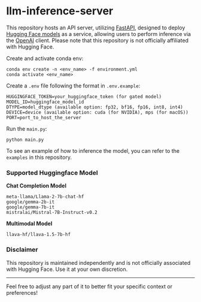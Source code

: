 # llm-inference-server

This repository hosts an API server, utilizing [FastAPI](https://pypi.org/project/fastapi/), designed to deploy [Hugging Face models](https://huggingface.co/models) as a service, allowing users to perform inference via the [OpenAI](https://pypi.org/project/openai/) client. Please note that this repository is not officially affiliated with Hugging Face.

Create and activate conda env:
```
conda env create -n <env_name> -f environment.yml
conda activate <env_name>
```

Create a `.env` file following the format in `.env.example`:
```
HUGGINGFACE_TOKEN=your_huggingface_token (for gated model)
MODEL_ID=huggingface_model_id
DTYPE=model_dtype (available option: fp32, bf16, fp16, int8, int4)
DEVICE=device (available option: cuda (for NVIDIA), mps (for macOS))
PORT=port_to_host_the_server
```

Run the `main.py`:
```
python main.py
```

To see an example of how to inference the model, you can refer to the `examples` in this repository.

### Supported Huggingface Model
**Chat Completion Model**
```
meta-llama/Llama-2-7b-chat-hf
google/gemma-2b-it
google/gemma-7b-it
mistralai/Mistral-7B-Instruct-v0.2
```
**Multimodal Model**
```
llava-hf/llava-1.5-7b-hf
```

### Disclaimer
This repository is maintained independently and is not officially associated with Hugging Face. Use it at your own discretion.

-----
Feel free to adjust any part of it to better fit your specific context or preferences!
